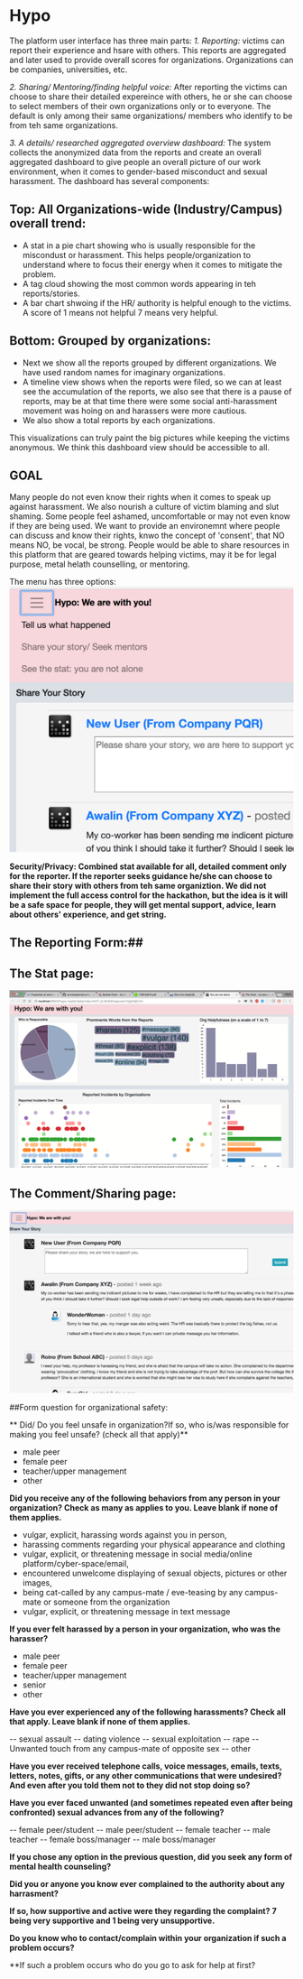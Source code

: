 # Hypo

The platform user interface has three main parts:
*1. Reporting:* victims can report their experience and hsare with others. This reports are aggregated and later used to provide overall scores for organizations. Organizations can be companies, universities, etc. 

*2. Sharing/ Mentoring/finding helpful voice:* After reporting the victims can choose to share their detailed expereince with others, he or she can choose to select members of their own organizations only or to everyone. The default is only among their same organizations/ members who identify to be from teh same organizations.

*3. A details/ researched aggregated overview dashboard:* The system collects the anonymized data from the reports and create an overall aggregated dashboard to give people an overall picture of our work environment, when it comes to gender-based misconduct and sexual harassment. The dashboard has several components:

 ## Top: All Organizations-wide (Industry/Campus) overall trend: ##
 
- A stat in a pie chart showing who is usually responsible for the miscondust or harassment. This helps people/organization to understand where to focus their energy when it comes to mitigate the problem. 
- A tag cloud showing the most common words appearing in teh reports/stories.
- A bar chart shwoing if the HR/ authority is helpful enough to the victims. A score of 1 means not helpful 7 means very helpful. 

## Bottom: Grouped by organizations: ##
- Next we show all the reports grouped by different organizations. We have used random names for imaginary organizations. 
- A timeline view shows when the reports were filed, so we can at least see the accumulation of the reports, we also see that there is a pause of reports, may be at that time there were some social anti-harassment movement was hoing on and harassers were more cautious.
- We also show a total reports by each organizations. 

This visualizations can truly paint the big pictures while keeping the victims anonymous. We think this dashboard view should be accessible to all.

## GOAL ##
Many people do not even know their rights when it comes to speak up against harassment. We also nourish a culture of victim blaming and slut shaming. Some people feel ashamed, uncomfortable or may not even know if they are being used. We want to provide an environemnt where people can discuss and know their rights, knwo the concept of 'consent', that NO means NO, be vocal, be strong.  People would be able to share resources in this platform that are geared towards helping victims, may it be for legal purpose, metal helath counselling, or mentoring.

The menu has three options:
![alt text](https://github.com/awalin/hypo-master/blob/master/Screen%20Shot%202018-03-04%20at%204.06.11%20PM.png)

**Security/Privacy: Combined stat available for all, detailed comment only for the reporter. If the reporter seeks guidance he/she can choose to share their story with others from teh same organiztion. We did not implement the full access control for the hackathon, but the idea is it will be a safe space for people, they will get mental support, advice, learn about others' experience, and get string.**

## The Reporting Form:##

## The Stat page: ##

  ![alt text](https://github.com/awalin/hypo-master/blob/master/Screen%20Shot%202018-03-04%20at%2011.49.14%20AM.png)
  
## The Comment/Sharing page: ##

 ![alt text](https://github.com/awalin/hypo-master/blob/master/Screen%20Shot%202018-03-04%20at%204.07.54%20PM.png)
 
  ##Form question for organizational safety:
	
  **  Did/ Do you feel unsafe in organization?If so, who is/was responsible for making you feel unsafe? (check all that apply)**
  
  - male peer
  - female peer
  - teacher/upper management
  - other
  	
  
  **Did you receive any of the following behaviors from any person in your organization? Check as many as applies to you.  Leave blank if none of them applies.**	
  
  - vulgar, explicit, harassing words against you in person, 
  - harassing comments regarding your physical appearance and clothing
  - vulgar, explicit, or threatening message in social media/online platform/cyber-space/email, 
  - encountered unwelcome displaying of sexual objects, pictures or other images, 
  - being cat-called by any campus-mate / eve-teasing by any campus-mate or someone from the organization
  - vulgar, explicit, or threatening message in text message
  
  **If you ever felt harassed by a person in your organization, who was the harasser?**
  
  - male peer
  - female peer
  - teacher/upper management
  - senior
  - other
  
  **Have you ever experienced any of the following harassments? Check all that apply. Leave blank if none of them applies.**
  
  -- sexual assault
  -- dating violence
  -- sexual exploitation
  -- rape
  -- Unwanted touch from any campus-mate of opposite sex
  -- other
  
 **Have you ever received telephone calls, voice messages, emails, texts, letters, notes, gifts, or any other communications that were undesired? And even after you told them not to they did not stop doing so?**	
  
 **Have you ever faced unwanted (and sometimes repeated even after being confronted) sexual advances from any of the following?**
 
  -- female peer/student
  -- male peer/student
  -- female teacher
  -- male teacher
  -- female boss/manager
  -- male boss/manager
  
 **If you chose any option in the previous question, did you seek any form of mental health counseling?**	
  
 **Did you or anyone you know ever complained to the authority about any harrasment?**
  
 **If so, how supportive and active were they regarding the complaint? 7 being very supportive and 1 being very unsupportive.**	
  
 **Do you know who to contact/complain within your organization if such a problem occurs?**	
  
 **If such a problem occurs who do you go to ask for help at first?						

